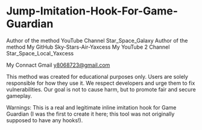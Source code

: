 # Jump-Imitation-Hook-For-Game-Guardian

Author of the method  YouTube Channel Star_Space_Galaxy
Author of the method My GitHub Sky-Stars-Air-Yaxcess
My YouTube 2 Channel Star_Space_Local_Yaxcess

My Connact Gmail y8068723@gmail.com

This method was created for educational purposes only. Users are solely responsible for how they use it. We respect developers and urge them to fix vulnerabilities. Our goal is not to cause harm, but to promote fair and secure gameplay.


Warnings: This is a real and legitimate inline imitation hook for Game Guardian (I was the first to create it here; this tool was not originally supposed to have any hooks!).
